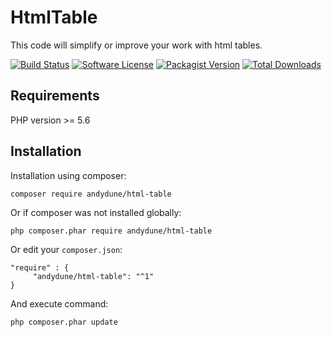 # HtmlTable
This code will simplify or improve your work with html tables.

[![Build Status](https://travis-ci.org/AndyDune/HtmlTable.svg?branch=master)](https://travis-ci.org/AndyDune/HtmlTable)
[![Software License](https://img.shields.io/badge/license-MIT-brightgreen.svg?style=flat-square)](LICENSE)
[![Packagist Version](https://img.shields.io/packagist/v/andydune/html-table.svg?style=flat-square)](https://packagist.org/packages/andydune/html-table)
[![Total Downloads](https://img.shields.io/packagist/dt/andydune/html-table.svg?style=flat-square)](https://packagist.org/packages/andydune/html-table)


Requirements
------------

PHP version >= 5.6

Installation
------------

Installation using composer:

```
composer require andydune/html-table
```
Or if composer was not installed globally:
```
php composer.phar require andydune/html-table
```
Or edit your `composer.json`:
```
"require" : {
     "andydune/html-table": "^1"
}

```
And execute command:
```
php composer.phar update
```
